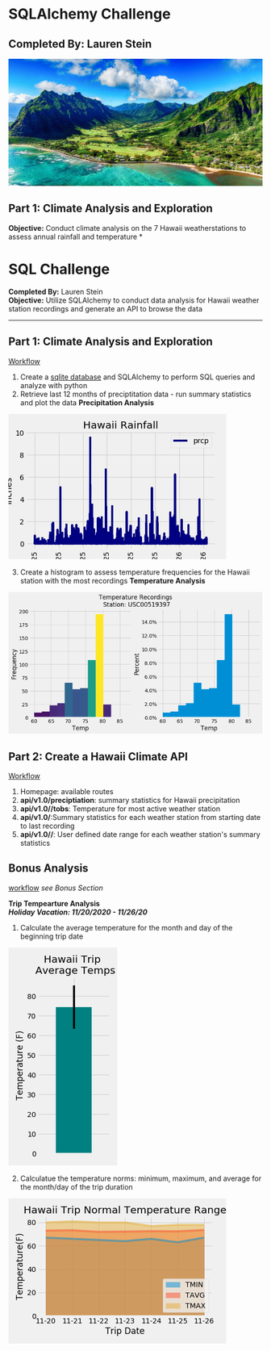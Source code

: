 # SQLAlchemy Challenge
**Completed By:** Lauren Stein
----

<img src="images/hawaii.jpg">

## Part 1: Climate Analysis and Exploration
**Objective:** Conduct climate analysis on the 7 Hawaii weatherstations to assess annual rainfall and temperature
* 
# SQL Challenge
**Completed By:** Lauren Stein\
**Objective:** Utilize SQLAlchemy to conduct data analysis for Hawaii weather station recordings and generate an API to browse the data

---

## Part 1: Climate Analysis and Exploration
[Workflow](climate_starter.ipynb)
1. Create a [sqlite database](Resources/hawaii.sqlite) and SQLAlchemy to perform SQL queries and analyze with python
2. Retrieve last 12 months of preciptitation data - run summary statistics and plot the data
**Precipitation Analysis**
<img src="images/hawaii_rainfall.png">

3. Create a histogram to assess temperature frequencies for the Hawaii station with the most recordings
**Temperature Analysis**
<img src="images/top_station_temp_heat.png">


## Part 2: Create a Hawaii Climate API
[Workflow](app.py)
1. Homepage: available routes
2. **api/v1.0/preciptiation**: summary statistics for Hawaii precipitation
3. **api/v1.0//tobs**: Temperature for most active weather station
4. **api/v1.0/<start>**:Summary statistics for each weather station from starting date to last recording
5. **api/v1.0/<start>/<end>**: User defined date range for each weather station's summary statistics

## Bonus Analysis
[workflow](climate_starter.ipynb) _see Bonus Section_

**Trip Tempearture Analysis**\
***Holiday Vacation: 11/20/2020 - 11/26/20***
1. Calculate the average temperature for the month and day of the beginning trip date
<img src= "images/hawaii_trip_avg.png">

2. Calculatue the temperature norms: minimum, maximum, and average for the month/day of the trip duration
<img src= "images/hawaii_trip_norms.png">
